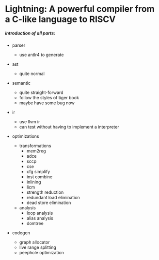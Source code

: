 # Lightning: A powerful compiler from a C-like language to RISCV
##### introduction of all parts:

- parser 

  - use antlr4 to generate
- ast
  - quite normal
- semantic
  - quite straight-forward
  - follow the styles of tiger book
  - maybe have some bug now
- ir
  - use llvm ir
  - can test without having to implement a interpreter
- optimizations
  - transformations
    - mem2reg 
    - adce
    - sccp
    - cse
    - cfg simplify
    - inst combine
    - inlining
    - licm
    - strength reduction
    - redundant load elimination 
    - dead store elimination
  - analysis
    - loop analysis
    - alias analysis
    - domtree
- codegen
  - graph allocator
  - live range splitting
  - peephole optimization

